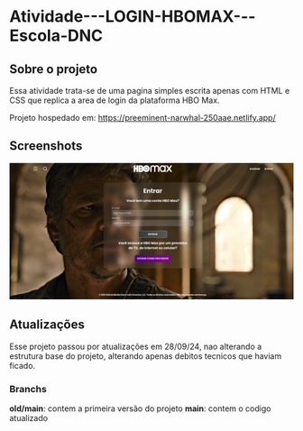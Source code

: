 # Atividade---LOGIN-HBOMAX---Escola-DNC

## Sobre o projeto
Essa atividade trata-se de uma pagina simples escrita apenas com HTML e CSS que replica a area de login da plataforma HBO Max.

Projeto hospedado em: https://preeminent-narwhal-250aae.netlify.app/

## Screenshots
![App Screenshot](/public/picture_01.png)

## Atualizações
Esse projeto passou por atualizações em 28/09/24, nao alterando a estrutura base do projeto, alterando apenas debitos tecnicos que haviam ficado.

### Branchs
**old/main**: contem a primeira versão do projeto
**main**: contem o codigo atualizado 
